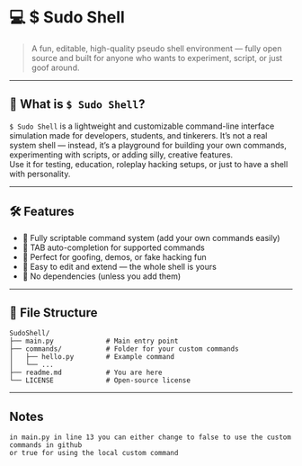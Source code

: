 # 💻 $ Sudo Shell

> A fun, editable, high-quality pseudo shell environment — fully open source and built for anyone who wants to experiment, script, or just goof around.

---

## 🧠 What is `$ Sudo Shell`?

`$ Sudo Shell` is a lightweight and customizable command-line interface simulation made for developers, students, and tinkerers. It’s not a real system shell — instead, it’s a playground for building your own commands, experimenting with scripts, or adding silly, creative features.  
Use it for testing, education, roleplay hacking setups, or just to have a shell with personality.

---

## 🛠 Features

- 🧩 Fully scriptable command system (add your own commands easily)
- 🔁 TAB auto-completion for supported commands
- 🤡 Perfect for goofing, demos, or fake hacking fun
- 📝 Easy to edit and extend — the whole shell is yours
- 💯 No dependencies (unless you add them)

---

## 📂 File Structure

```plaintext
SudoShell/
├── main.py             # Main entry point
├── commands/           # Folder for your custom commands
│   ├── hello.py        # Example command
│   └── ...
├── readme.md           # You are here
└── LICENSE             # Open-source license
```

---

## Notes

```plaintext
in main.py in line 13 you can either change to false to use the custom commands in github
or true for using the local custom command
```